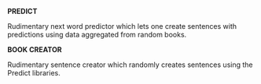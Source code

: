 <b>PREDICT</b>

Rudimentary next word predictor which lets one create sentences with predictions using data aggregated from random books.

<b>BOOK CREATOR</b>

Rudimentary sentence creator which randomly creates sentences using the Predict libraries.
